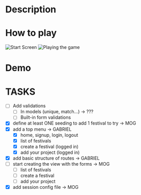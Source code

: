 # Description

# How to play

![Start Screen]() ![Playing the game]()

# Demo

# TASKS

- [ ] Add validations 
  - [ ] In models (unique, match...) -> ???
  - [ ] Built-in form validations
- [x] define at least ONE seeding to add 1 festival to try -> MOG
- [x] add a top menu -> GABRIEL
  - [x] home, signup, login, logout
  - [x] list of festivals
  - [x] create a festival (logged in)
  - [x] add your project (logged in)
- [x] add basic structure of routes -> GABRIEL
- [ ] start creating the view with the forms -> MOG
  - [ ] list of festivals
  - [ ] create a festival
  - [ ] add your project
- [x] add session config file -> MOG
